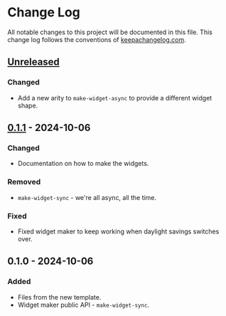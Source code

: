 # Change Log
All notable changes to this project will be documented in this file. This change log follows the conventions of [keepachangelog.com](http://keepachangelog.com/).

## [Unreleased]
### Changed
- Add a new arity to `make-widget-async` to provide a different widget shape.

## [0.1.1] - 2024-10-06
### Changed
- Documentation on how to make the widgets.

### Removed
- `make-widget-sync` - we're all async, all the time.

### Fixed
- Fixed widget maker to keep working when daylight savings switches over.

## 0.1.0 - 2024-10-06
### Added
- Files from the new template.
- Widget maker public API - `make-widget-sync`.

[Unreleased]: https://sourcehost.site/your-name/clojureprojects/compare/0.1.1...HEAD
[0.1.1]: https://sourcehost.site/your-name/clojureprojects/compare/0.1.0...0.1.1
